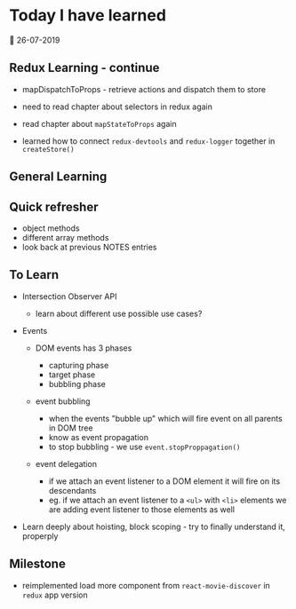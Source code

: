 # Today I have learned

:calendar: 26-07-2019

## Redux Learning - continue
- mapDispatchToProps - retrieve actions and dispatch them to store

- need to read chapter about selectors in redux again
- read chapter about ```mapStateToProps``` again
- learned how to connect ```redux-devtools``` and ```redux-logger``` together in ```createStore()```

## General Learning


## Quick refresher
- object methods
- different array methods
- look back at previous NOTES entries

## To Learn
- Intersection Observer API
  - learn about different use possible use cases?

- Events
  - DOM events has 3 phases
    - capturing phase
    - target phase
    - bubbling phase

  - event bubbling
    - when the events "bubble up" which will fire event on all parents in DOM tree
    - know as event propagation
    - to stop bubbling - we use ```event.stopProppagation()```
  - event delegation
    - if we attach an event listener to a DOM element it will fire on its descendants
    - eg. if we attach an event listener to a ```<ul>``` with ```<li>``` elements we are adding event listener to those elements as well

- Learn deeply about hoisting, block scoping - try to finally understand it, properply

## Milestone
- reimplemented load more component from ```react-movie-discover``` in ```redux``` app version

